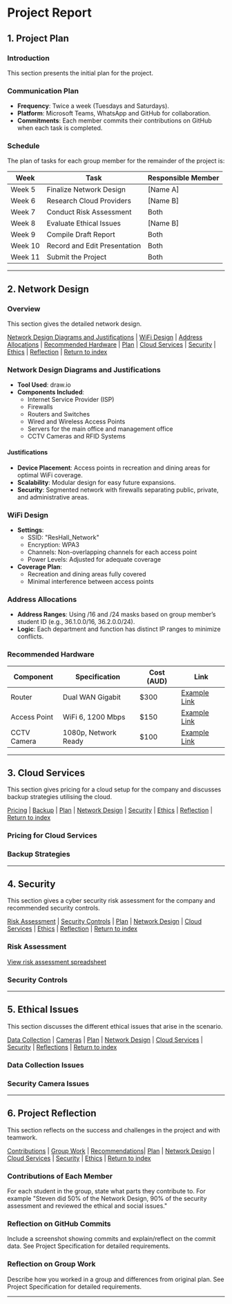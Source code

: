 # Project Report

## 1. Project Plan

### Introduction

This section presents the initial plan for the project.

### Communication Plan

- **Frequency**: Twice a week (Tuesdays and Saturdays).
- **Platform**: Microsoft Teams, WhatsApp and GitHub for collaboration.
- **Commitments**: Each member commits their contributions on GitHub  when each task is completed.

### Schedule

The plan of tasks for each group member for the remainder of the project is:

| Week    | Task                         | Responsible Member |
| ------- | ---------------------------- | ------------------ |
| Week 5  | Finalize Network Design      | [Name A]           |
| Week 6  | Research Cloud Providers     | [Name B]           |
| Week 7  | Conduct Risk Assessment      | Both               |
| Week 8  | Evaluate Ethical Issues      | [Name B]           |
| Week 9  | Compile Draft Report         | Both               |
| Week 10 | Record and Edit Presentation | Both               |
| Week 11 | Submit the Project           | Both               |

---

## 2. Network Design

### Overview

This section gives the detailed network design.

[Network Design Diagrams and Justifications](#network-design-diagrams-and-justifications) | [WiFi Design](#wifi-design) | [Address Allocations](#address-allocations) | [Recommended Hardware](#recommended-hardware) | [Plan](./plan.md) | [Cloud Services](./cloud.md) | [Security](./security.md) | [Ethics](./ethics.md) | [Reflection](./reflection.md) | [Return to index](./README.md)

### Network Design Diagrams and Justifications

- **Tool Used**: draw.io
- **Components Included**:
  - Internet Service Provider (ISP)
  - Firewalls
  - Routers and Switches
  - Wired and Wireless Access Points
  - Servers for the main office and management office
  - CCTV Cameras and RFID Systems

#### Justifications

- **Device Placement**: Access points in recreation and dining areas for optimal WiFi coverage.
- **Scalability**: Modular design for easy future expansions.
- **Security**: Segmented network with firewalls separating public, private, and administrative areas.

### WiFi Design

- **Settings**:
  - SSID: "ResHall_Network"
  - Encryption: WPA3
  - Channels: Non-overlapping channels for each access point
  - Power Levels: Adjusted for adequate coverage
- **Coverage Plan**:
  - Recreation and dining areas fully covered
  - Minimal interference between access points

### Address Allocations

- **Address Ranges**: Using /16 and /24 masks based on group member’s student ID (e.g., 36.1.0.0/16, 36.2.0.0/24).
- **Logic**: Each department and function has distinct IP ranges to minimize conflicts.

### Recommended Hardware

| Component    | Specification        | Cost (AUD) | Link              |
| ------------ | -------------------- | ---------- | ----------------- |
| Router       | Dual WAN Gigabit     | $300       | [Example Link](#) |
| Access Point | WiFi 6, 1200 Mbps    | $150       | [Example Link](#) |
| CCTV Camera  | 1080p, Network Ready | $100       | [Example Link](#) |

---

## 3. Cloud Services

This section gives pricing for a cloud setup for the company and discusses backup strategies utilising the cloud.

[Pricing](#pricing-for-cloud-services) | [Backup](#backup-strategies) | [Plan](./plan.md) | [Network Design](./network.md) | [Security](./security.md) | [Ethics](./ethics.md) | [Reflection](./reflection.md) | [Return to index](./README.md)

### Pricing for Cloud Services

### Backup Strategies

---

## 4. Security

This section gives a cyber security risk assessment for the company and recommended security controls.

[Risk Assessment](#risk-assessment) | [Security Controls](#security-controls) | [Plan](./plan.md) | [Network Design](./network.md) | [Cloud Services](./cloud.md) | [Ethics](./ethics.md) | [Reflection](./reflection.md) | [Return to index](./README.md)

### Risk Assessment

[View risk assessment spreadsheet](./risk-assessment.xlsx)

### Security Controls

---

## 5. Ethical Issues

This section discusses the different ethical issues that arise in the scenario.

[Data Collection](#data-collection-issues) | [Cameras](#security-camera-issues) | [Plan](./plan.md) | [Network Design](./network.md) | [Cloud Services](./cloud.md) | [Security](./security.md) | [Reflections](./reflections.md) | [Return to index](./README.md)

### Data Collection Issues

### Security Camera Issues

---

## 6. Project Reflection

This section reflects on the success and challenges in the project and with teamwork.

[Contributions](#contributions-of-each-member) | [Group Work](#positives-and-negatives-of-group-work) | [Recommendations](#recommended-techniques-for-group-work-in-future)| [Plan](./plan.md) | [Network Design](./network.md) | [Cloud Services](./cloud.md) | [Security](./security.md) | [Ethics](./ethics.md) | [Return to index](./README.md)

### Contributions of Each Member

For each student in the group, state what parts they contribute to. For example "Steven did 50% of the Network Design, 90% of the security assessment and reviewed the ethical and social issues."

### Reflection on GitHub Commits

Include a screenshot showing commits and explain/reflect on the commit data. See Project Specification for detailed requirements.

### Reflection on Group Work

Describe how you worked in a group and differences from original plan. See Project Specification for detailed requirements.

---

